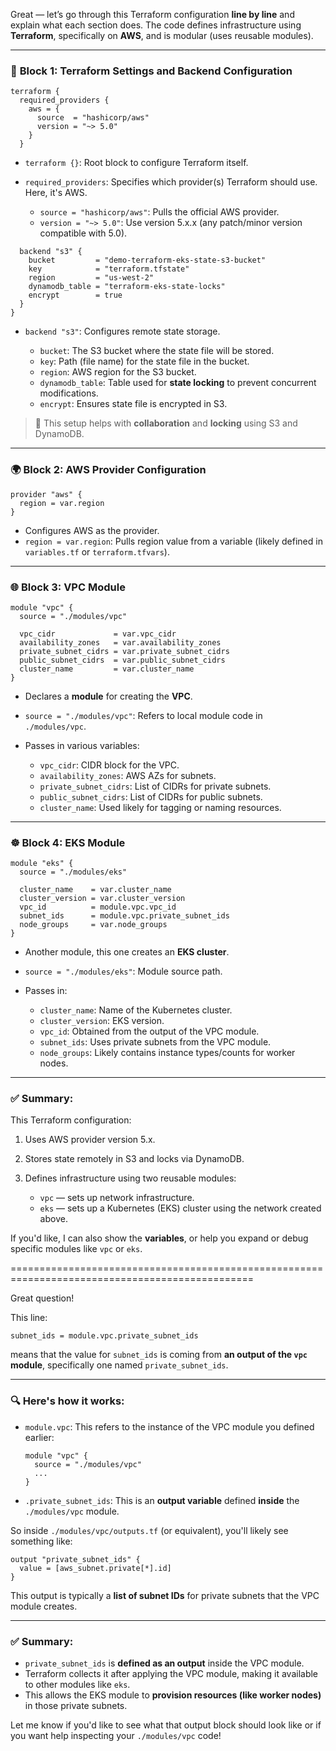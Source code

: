 Great — let’s go through this Terraform configuration **line by line** and explain what each section does. The code defines infrastructure using **Terraform**, specifically on **AWS**, and is modular (uses reusable modules).

---

### 🚩 **Block 1: Terraform Settings and Backend Configuration**

```hcl
terraform {
  required_providers {
    aws = {
      source  = "hashicorp/aws"
      version = "~> 5.0"
    }
  }
```

* `terraform {}`: Root block to configure Terraform itself.
* `required_providers`: Specifies which provider(s) Terraform should use. Here, it's AWS.

  * `source = "hashicorp/aws"`: Pulls the official AWS provider.
  * `version = "~> 5.0"`: Use version 5.x.x (any patch/minor version compatible with 5.0).

```hcl
  backend "s3" {
    bucket         = "demo-terraform-eks-state-s3-bucket"
    key            = "terraform.tfstate"
    region         = "us-west-2"
    dynamodb_table = "terraform-eks-state-locks"
    encrypt        = true
  }
}
```

* `backend "s3"`: Configures remote state storage.

  * `bucket`: The S3 bucket where the state file will be stored.
  * `key`: Path (file name) for the state file in the bucket.
  * `region`: AWS region for the S3 bucket.
  * `dynamodb_table`: Table used for **state locking** to prevent concurrent modifications.
  * `encrypt`: Ensures state file is encrypted in S3.

> 🔐 This setup helps with **collaboration** and **locking** using S3 and DynamoDB.

---

### 🌍 **Block 2: AWS Provider Configuration**

```hcl
provider "aws" {
  region = var.region
}
```

* Configures AWS as the provider.
* `region = var.region`: Pulls region value from a variable (likely defined in `variables.tf` or `terraform.tfvars`).

---

### 🌐 **Block 3: VPC Module**

```hcl
module "vpc" {
  source = "./modules/vpc"

  vpc_cidr             = var.vpc_cidr
  availability_zones   = var.availability_zones
  private_subnet_cidrs = var.private_subnet_cidrs
  public_subnet_cidrs  = var.public_subnet_cidrs
  cluster_name         = var.cluster_name
}
```

* Declares a **module** for creating the **VPC**.
* `source = "./modules/vpc"`: Refers to local module code in `./modules/vpc`.
* Passes in various variables:

  * `vpc_cidr`: CIDR block for the VPC.
  * `availability_zones`: AWS AZs for subnets.
  * `private_subnet_cidrs`: List of CIDRs for private subnets.
  * `public_subnet_cidrs`: List of CIDRs for public subnets.
  * `cluster_name`: Used likely for tagging or naming resources.

---

### ☸️ **Block 4: EKS Module**

```hcl
module "eks" {
  source = "./modules/eks"

  cluster_name    = var.cluster_name
  cluster_version = var.cluster_version
  vpc_id          = module.vpc.vpc_id
  subnet_ids      = module.vpc.private_subnet_ids
  node_groups     = var.node_groups
}
```

* Another module, this one creates an **EKS cluster**.
* `source = "./modules/eks"`: Module source path.
* Passes in:

  * `cluster_name`: Name of the Kubernetes cluster.
  * `cluster_version`: EKS version.
  * `vpc_id`: Obtained from the output of the VPC module.
  * `subnet_ids`: Uses private subnets from the VPC module.
  * `node_groups`: Likely contains instance types/counts for worker nodes.

---

### ✅ Summary:

This Terraform configuration:

1. Uses AWS provider version 5.x.
2. Stores state remotely in S3 and locks via DynamoDB.
3. Defines infrastructure using two reusable modules:

   * `vpc` — sets up network infrastructure.
   * `eks` — sets up a Kubernetes (EKS) cluster using the network created above.

If you'd like, I can also show the **variables**, or help you expand or debug specific modules like `vpc` or `eks`.



================================================================================================

Great question!

This line:

```hcl
subnet_ids = module.vpc.private_subnet_ids
```

means that the value for `subnet_ids` is coming from **an output of the `vpc` module**, specifically one named `private_subnet_ids`.

---

### 🔍 Here's how it works:

* `module.vpc`: This refers to the instance of the VPC module you defined earlier:

  ```hcl
  module "vpc" {
    source = "./modules/vpc"
    ...
  }
  ```

* `.private_subnet_ids`: This is an **output variable** defined **inside** the `./modules/vpc` module.

So inside `./modules/vpc/outputs.tf` (or equivalent), you'll likely see something like:

```hcl
output "private_subnet_ids" {
  value = [aws_subnet.private[*].id]
}
```

This output is typically a **list of subnet IDs** for private subnets that the VPC module creates.

---

### ✅ Summary:

* `private_subnet_ids` is **defined as an output** inside the VPC module.
* Terraform collects it after applying the VPC module, making it available to other modules like `eks`.
* This allows the EKS module to **provision resources (like worker nodes)** in those private subnets.

Let me know if you'd like to see what that output block should look like or if you want help inspecting your `./modules/vpc` code!

